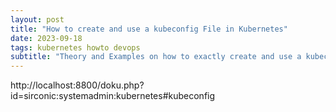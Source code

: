 ```yaml
---
layout: post
title: "How to create and use a kubeconfig File in Kubernetes"
date: 2023-09-18
tags: kubernetes howto devops
subtitle: "Theory and Examples on how to exactly create and use a kubeconfig File in Kubernetes"
---
```


http://localhost:8800/doku.php?id=sirconic:systemadmin:kubernetes#kubeconfig